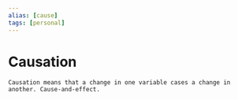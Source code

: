 ```yaml
---
alias: [cause]
tags: [personal]
---
```

# Causation


```ad-note
Causation means that a change in one variable cases a change in another. Cause-and-effect.
```